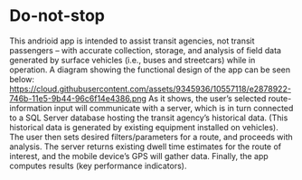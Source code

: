 # Do-not-stop
This andrioid app is intended to assist transit agencies, not transit passengers – with accurate collection, storage, and analysis of field data generated by surface vehicles (i.e., buses and streetcars) while in operation.
A diagram showing the functional design of the app can be seen below:
https://cloud.githubusercontent.com/assets/9345936/10557118/e2878922-746b-11e5-9b44-96c6f14e4386.png
As it shows, the user’s selected route-information input will communicate with a server, which is in turn connected to a SQL Server database hosting the transit agency’s historical data. (This historical data is generated by existing equipment installed on vehicles). The user then sets desired filters/parameters for a route, and proceeds with analysis. The server returns existing dwell time estimates for the route of interest, and the mobile device’s GPS will gather data. Finally, the app computes results (key performance indicators).
